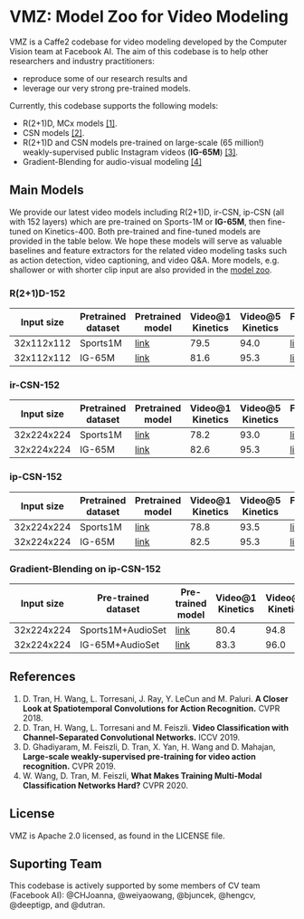 # VMZ: Model Zoo for Video Modeling

VMZ is a Caffe2 codebase for video modeling developed by the Computer Vision team at Facebook AI. The aim of this codebase is to help other researchers and industry practitioners:
+ reproduce some of our research results and 
+ leverage our very strong pre-trained models. 

Currently, this codebase supports the following models:
+ R(2+1)D, MCx models [[1]](https://research.fb.com/wp-content/uploads/2018/04/a-closer-look-at-spatiotemporal-convolutions-for-action-recognition.pdf).
+ CSN models [[2]](https://arxiv.org/pdf/1904.02811.pdf).
+ R(2+1)D and CSN models pre-trained on large-scale (65 million!) weakly-supervised public Instagram videos (**IG-65M**) [[3]](https://research.fb.com/wp-content/uploads/2019/05/Large-scale-weakly-supervised-pre-training-for-video-action-recognition.pdf).
+ Gradient-Blending for audio-visual modeling [[4]](https://arxiv.org/pdf/1905.12681.pdf)

## Main Models

We provide our latest video models including R(2+1)D, ir-CSN, ip-CSN (all with 152 layers) which are pre-trained on Sports-1M or **IG-65M**, then fine-tuned on Kinetics-400. Both pre-trained and fine-tuned models are provided in the table below. We hope these models will serve as valuable baselines and feature extractors for the related video modeling tasks such as action detection, video captioning, and video Q&A. More models, e.g. shallower or with shorter clip input are also provided in the [model zoo](tutorials/model_zoo.md). 

### R(2+1)D-152

| Input size | Pretrained dataset | Pretrained model  | Video@1 Kinetics | Video@5 Kinetics | Finetuned model | GFLOPs | params(M) |
| ---------- | --------| ---- | ------- | ------- | -------- | ----- | ------ |
| 32x112x112 | Sports1M | [link](https://www.dropbox.com/s/w5cdqeyqukuaqt7/r2plus1d_152_sports1m_from_scratch_f127111290.pkl?dl=0) | 79.5   | 94.0    | [link](https://www.dropbox.com/s/twvcpe30rxuaf45/r2plus1d_152_ft_kinetics_from_sports1m_f128957437.pkl?dl=0)      | 329.1 | 118.0 |
| 32x112x112 | IG-65M | [link](https://www.dropbox.com/s/oqdg176p7nqc84v/r2plus1d_152_ig65m_from_scratch_f106380637.pkl?dl=0)      | 81.6    | 95.3    | [link](https://www.dropbox.com/s/tmxuae8ubo5gipy/r2plus1d_152_ft_kinetics_from_ig65m_f107107466.pkl?dl=0)      | 329.1 | 118.0 |


### ir-CSN-152
| Input size | Pretrained dataset | Pretrained model  | Video@1 Kinetics | Video@5 Kinetics | Finetuned model | GFLOPS | params(M) |
| ---------- | ------| ------ | ------- | ------- | -------- | ----- | ------ |
| 32x224x224 | Sports1M | [link](https://www.dropbox.com/s/woh99y2hll1mlqv/irCSN_152_Sports1M_from_scratch_f99918785.pkl?dl=0) | 78.2    | 93.0    | [link](https://www.dropbox.com/s/zuoj1aqouh6bo6k/irCSN_152_ft_kinetics_from_Sports1M_f101599884.pkl?dl=0) | 96.7 | 29.6 |
| 32x224x224 | IG-65M | [link](https://www.dropbox.com/s/r0kppq7ox6c57no/irCSN_152_ig65m_from_scratch_f125286141.pkl?dl=0)      | 82.6       | 95.3       | [link](https://www.dropbox.com/s/gmd8r87l3wmkn3h/irCSN_152_ft_kinetics_from_ig65m_f126851907.pkl?dl=0)      | 96.7 | 29.6 |

### ip-CSN-152
| Input size | Pretrained dataset | Pretrained model  | Video@1 Kinetics | Video@5 Kinetics | Finetuned model | GFLOPS | params(M) |
| ---------- | ------ | ------ | ------- | ------- | -------- | ----- | ------ |
| 32x224x224 | Sports1M | [link](https://www.dropbox.com/s/70di7o7qz6gjq6x/ipCSN_152_Sports1M_from_scratch_f111018543.pkl?dl=0) | 78.8    | 93.5    | [link](https://www.dropbox.com/s/ir7cr0hda36knux/ipCSN_152_ft_kinetics_from_Sports1M_f111279053.pkl?dl=0)      | 108.8 | 32.8 |
| 32x224x224 | IG-65M | [link](https://www.dropbox.com/s/1ryvx8k7kzs8od6/ipCSN_152_ig65m_from_scratch_f130601052.pkl?dl=0) | 82.5    | 95.3    | [link](https://www.dropbox.com/s/zpp3p0vn2i7bibl/ipCSN_152_ft_kinetics_from_ig65m_f133090949.pkl?dl=0)   | 108.8 | 32.8 |

### Gradient-Blending on ip-CSN-152
| Input size | Pre-trained dataset | Pre-trained model  | Video@1 Kinetics | Video@5 Kinetics | Finetuned model | GFLOPs |
| -----------| ------------ | -- | ------- | ------- | -------- | ----- |
| 32x224x224 | Sports1M+AudioSet | [link](https://www.dropbox.com/s/u4dgz0z09aaim9x/sports1m_audioset_ip_csn_152.pkl?dl=0) | 80.4    | 94.8    | [link](https://www.dropbox.com/s/ubcy09t8ghes9m7/g_b_ip_csn_152_sports_audioset_ft_kinetics.pkl?dl=0)      | 110.1 | 
| 32x224x224 | IG-65M+AudioSet | [link](https://www.dropbox.com/s/bgxf62o9yzx7zfy/ig_audioset_ip_csn_152.pkl) | 83.3    | 96.0    | [link](https://www.dropbox.com/s/9ja3rlmr568qemt/g_b_ip_csn_152_ig_audioset_ft_kinetics.pkl?dl=0)      | 110.1 |

## References
1. D. Tran, H. Wang, L. Torresani, J. Ray, Y. LeCun and M. Paluri. **A Closer Look at Spatiotemporal Convolutions for Action Recognition.** CVPR 2018.
2. D. Tran, H. Wang, L. Torresani and M. Feiszli. **Video Classification with Channel-Separated Convolutional Networks.** ICCV 2019.
3. D. Ghadiyaram, M. Feiszli, D. Tran, X. Yan, H. Wang and D. Mahajan, **Large-scale weakly-supervised pre-training for video action recognition.** CVPR 2019.
4. W. Wang, D. Tran, M. Feiszli, **What Makes Training Multi-Modal Classification Networks Hard?** CVPR 2020.


## License
VMZ is Apache 2.0 licensed, as found in the LICENSE file.

## Suporting Team
This codebase is actively supported by some members of CV team (Facebook AI): @CHJoanna, @weiyaowang, @bjuncek, @hengcv, @deeptigp, and @dutran.
